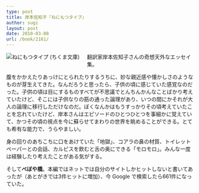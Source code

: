 ```yaml
---
type: post
title: 岸本佐知子『ねにもつタイプ』
author: sugi
layout: post
date: 2010-03-08
url: /book/2161/
---
```

<a href="http://www.amazon.co.jp/exec/obidos/ASIN/4480426736/chezsugi-22/ref=nosim/" onclick="_gaq.push(['_trackEvent', 'outbound-article', 'http://www.amazon.co.jp/exec/obidos/ASIN/4480426736/chezsugi-22/ref=nosim/', '']);" name="amazletlink" target="_blank"><img src="http://i0.wp.com/ecx.images-amazon.com/images/I/41Ax4KU9YuL._SL160_.jpg?w=660" alt="ねにもつタイプ (ちくま文庫)" class="alignleft" style="float: left; margin: 0 20px 20px 0;" data-recalc-dims="1" /></a>

翻訳家岸本佐知子さんの奇想天外なエッセイ集。

腹をかかえたりあっけにとられたりするうちに、妙な親近感や懐かしさのようなものが芽生えてきた。なんだろうと思ったら、子供の頃に感じていた感覚なのだった。子供の頃は目にするものすべてが不思議でとんちんかんなことばかり考えていたけど、そこには子供なりの筋の通った論理があり、いつの間にかそれが大人の論理に移行しただけなのだ。ぼくなんかはもうすっかりその頃考えていたことを忘れていたけど、岸本さんはエピソードのひとつひとつを事細かに覚えていて、かつその頃の視点を今に蘇らせてまわりの世界を眺めることができる。とても希有な能力で、うらやましい。

身の回りのあちこちに口をあけていた「地獄」、コアラの鼻の材質、トイレットペーパーとの会話、カルピスを飲むと舌の奥にできる「モロモロ」。みんな一度は経験したり考えたことがある気がする。

そして**べぼや橋**。本編ではネットでは自分のサイトしかヒットしないと書いてあったが（あとがきでは3件ヒットに増加）、今 Google で検索したら661件になっていた。


